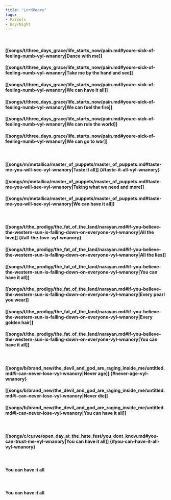 ```yaml
---
title: "LordHenry"
tags:
- Parcels
- Day∕Night
---
```

&nbsp;
#### [[songs/t/three_days_grace/life_starts_now/pain.md#youre-sick-of-feeling-numb-vyl-wnanory|Dance with me]]
#### [[songs/t/three_days_grace/life_starts_now/pain.md#youre-sick-of-feeling-numb-vyl-wnanory|Take me by the hand and see]]
#### [[songs/t/three_days_grace/life_starts_now/pain.md#youre-sick-of-feeling-numb-vyl-wnanory|We can have it all]]
#### [[songs/t/three_days_grace/life_starts_now/pain.md#youre-sick-of-feeling-numb-vyl-wnanory|We can fuel the fire]]
#### [[songs/t/three_days_grace/life_starts_now/pain.md#youre-sick-of-feeling-numb-vyl-wnanory|We can rule the world]]
#### [[songs/t/three_days_grace/life_starts_now/pain.md#youre-sick-of-feeling-numb-vyl-wnanory|We can go to war]]
&nbsp;
#### [[songs/m/metallica/master_of_puppets/master_of_puppets.md#taste-me-you-will-see-vyl-wnanory|Taste it all]] {#taste-it-all-vyl-wnanory}
#### [[songs/m/metallica/master_of_puppets/master_of_puppets.md#taste-me-you-will-see-vyl-wnanory|Taking what we need and more]]
#### [[songs/m/metallica/master_of_puppets/master_of_puppets.md#taste-me-you-will-see-vyl-wnanory|We can have it all]]
&nbsp;
#### [[songs/t/the_prodigy/the_fat_of_the_land/narayan.md#if-you-believe-the-western-sun-is-falling-down-on-everyone-vyl-wnanory|All the love]] {#all-the-love-vyl-wnanory}
#### [[songs/t/the_prodigy/the_fat_of_the_land/narayan.md#if-you-believe-the-western-sun-is-falling-down-on-everyone-vyl-wnanory|All the lies]]
#### [[songs/t/the_prodigy/the_fat_of_the_land/narayan.md#if-you-believe-the-western-sun-is-falling-down-on-everyone-vyl-wnanory|You can have it all]]
#### [[songs/t/the_prodigy/the_fat_of_the_land/narayan.md#if-you-believe-the-western-sun-is-falling-down-on-everyone-vyl-wnanory|Every pearl you wear]]
#### [[songs/t/the_prodigy/the_fat_of_the_land/narayan.md#if-you-believe-the-western-sun-is-falling-down-on-everyone-vyl-wnanory|Every golden hair]]
#### [[songs/t/the_prodigy/the_fat_of_the_land/narayan.md#if-you-believe-the-western-sun-is-falling-down-on-everyone-vyl-wnanory|You can have it all]]
&nbsp;
#### [[songs/b/brand_new/the_devil_and_god_are_raging_inside_me/untitled.md#i-can-never-lose-vyl-wnanory|Never age]] {#never-age-vyl-wnanory}
#### [[songs/b/brand_new/the_devil_and_god_are_raging_inside_me/untitled.md#i-can-never-lose-vyl-wnanory|Never die]]
#### [[songs/b/brand_new/the_devil_and_god_are_raging_inside_me/untitled.md#i-can-never-lose-vyl-wnanory|You can have it all]]
&nbsp;
#### [[songs/c/curve/open_day_at_the_hate_fest/you_dont_know.md#you-can-trust-me-vyl-wnanory|You can have it all]] {#you-can-have-it-all-vyl-wnanory}
&nbsp;
#### You can have it all
&nbsp;
#### You can have it all
